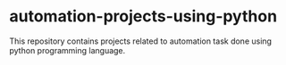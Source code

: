 # automation-projects-using-python
This repository contains projects related to automation task done using python programming language.
